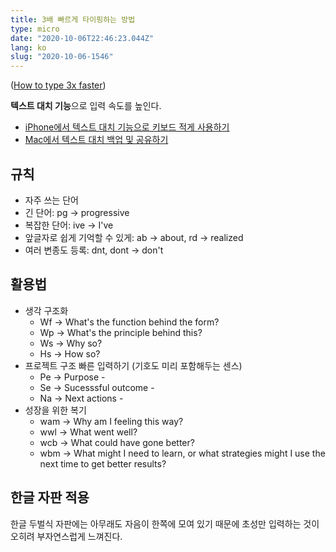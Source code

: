 ```yaml
---
title: 3배 빠르게 타이핑하는 방법
type: micro
date: "2020-10-06T22:46:23.044Z"
lang: ko
slug: "2020-10-06-1546"
---
```


([How to type 3x faster](https://vasilishynkarenka.com/how-to-type-3x-faster/))

**텍스트 대치 기능**으로 입력 속도를 높인다.

- [iPhone에서 텍스트 대치 기능으로 키보드 적게 사용하기](https://support.apple.com/ko-kr/guide/iphone/iph6d01d862/ios)
- [Mac에서 텍스트 대치 백업 및 공유하기](https://support.apple.com/ko-kr/guide/mac-help/mchl2a7bd795/mac)


## 규칙

- 자주 쓰는 단어
- 긴 단어: pg -> progressive
- 복잡한 단어: ive -> I've
- 앞글자로 쉽게 기억할 수 있게: ab -> about, rd -> realized
- 여러 변종도 등록: dnt, dont -> don't

## 활용법

- 생각 구조화
  - Wf -> What's the function behind the form?
  - Wp -> What's the principle behind this?
  - Ws -> Why so?
  - Hs -> How so?
- 프로젝트 구조 빠른 입력하기 (기호도 미리 포함해두는 센스)
  - Pe -> Purpose -
  - Se -> Sucesssful outcome -
  - Na -> Next actions -
- 성장을 위한 복기
  - wam -> Why am I feeling this way?
  - wwl -> What went well?
  - wcb -> What could have gone better?
  - wbm -> What might I need to learn, or what strategies might I use the next time to get better results?

## 한글 자판 적용

한글 두벌식 자판에는 아무래도 자음이 한쪽에 모여 있기 때문에 초성만 입력하는 것이 오히려 부자연스럽게 느껴진다.

